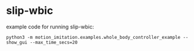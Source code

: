 # slip-wbic

example code for running slip-wbic:

```[bash]
python3 -m motion_imitation.examples.whole_body_controller_example --show_gui --max_time_secs=20
```